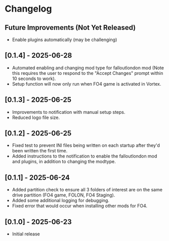 # Changelog

## Future Improvements (Not Yet Released)

- Enable plugins automatically (may be challenging)

## [0.1.4] - 2025-06-28

- Automated enabling and changing mod type for falloutlondon mod (Note this requires the user to respond to the "Accept Changes" prompt within 10 seconds to work).
- Setup function will now only run when FO4 game is activated in Vortex.

## [0.1.3] - 2025-06-25

- Improvements to notification with manual setup steps.
- Reduced logo file size.

## [0.1.2] - 2025-06-25

- Fixed test to prevent INI files being written on each startup after they'd been written the first time.
- Added instructions to the notification to enable the falloutlondon mod and plugins, in addition to changing the modtype.

## [0.1.1] - 2025-06-24

- Added partition check to ensure all 3 folders of interest are on the same drive partition (FO4 game, FOLON, FO4 Staging).
- Added some additional logging for debugging.
- Fixed error that would occur when installing other mods for FO4.

## [0.1.0] - 2025-06-23

- Initial release
